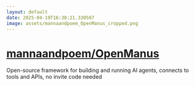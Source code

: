 ```yaml
---
layout: default
date: 2025-04-19T16:38:21.330507
image: assets/mannaandpoem_OpenManus_cropped.png
---
```


# [mannaandpoem/OpenManus](https://github.com/mannaandpoem/OpenManus)

Open-source framework for building and running AI agents, connects to tools and APIs, no invite code needed

